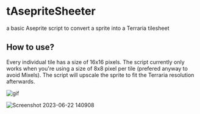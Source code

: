 # tAsepriteSheeter
a basic Aseprite script to convert a sprite into a Terraria tilesheet

## How to use?

Every individual tile has a size of 16x16 pixels. The script currently only works when you're using a size of 8x8 pixel per tile (prefered anyway to avoid Mixels).
The script will upscale the sprite to fit the Terraria resolution afterwards.

![gif](https://github.com/1Avalon/tAsepriteSheeter/assets/118611534/d26e5411-c4a0-4332-9eb3-2f19695c5b53)


![Screenshot 2023-06-22 140908](https://github.com/1Avalon/tAsepriteSheeter/assets/118611534/4004be60-e50b-4a77-8c6b-20674810f49e)
